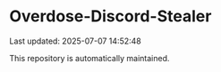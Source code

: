 # Overdose-Discord-Stealer

Last updated: 2025-07-07 14:52:48

This repository is automatically maintained.
